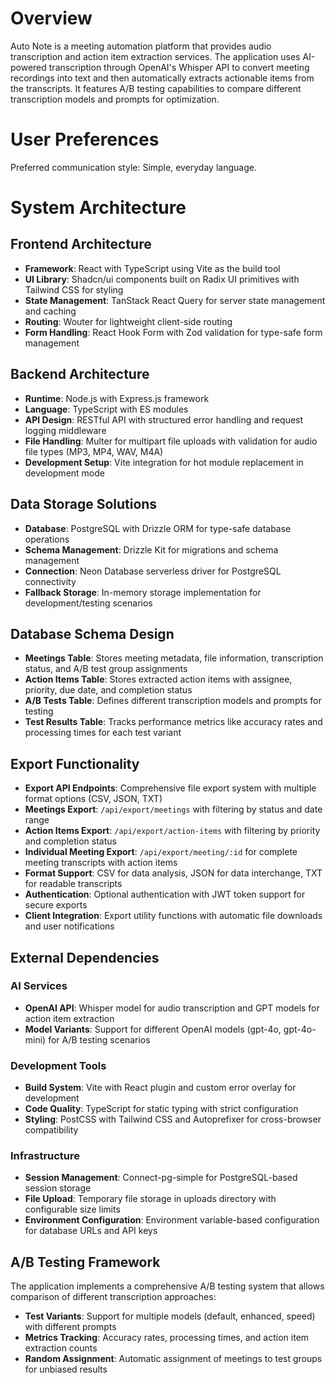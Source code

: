 # Overview

Auto Note is a meeting automation platform that provides audio transcription and action item extraction services. The application uses AI-powered transcription through OpenAI's Whisper API to convert meeting recordings into text and then automatically extracts actionable items from the transcripts. It features A/B testing capabilities to compare different transcription models and prompts for optimization.

# User Preferences

Preferred communication style: Simple, everyday language.

# System Architecture

## Frontend Architecture

- **Framework**: React with TypeScript using Vite as the build tool
- **UI Library**: Shadcn/ui components built on Radix UI primitives with Tailwind CSS for styling
- **State Management**: TanStack React Query for server state management and caching
- **Routing**: Wouter for lightweight client-side routing
- **Form Handling**: React Hook Form with Zod validation for type-safe form management

## Backend Architecture

- **Runtime**: Node.js with Express.js framework
- **Language**: TypeScript with ES modules
- **API Design**: RESTful API with structured error handling and request logging middleware
- **File Handling**: Multer for multipart file uploads with validation for audio file types (MP3, MP4, WAV, M4A)
- **Development Setup**: Vite integration for hot module replacement in development mode

## Data Storage Solutions

- **Database**: PostgreSQL with Drizzle ORM for type-safe database operations
- **Schema Management**: Drizzle Kit for migrations and schema management
- **Connection**: Neon Database serverless driver for PostgreSQL connectivity
- **Fallback Storage**: In-memory storage implementation for development/testing scenarios

## Database Schema Design

- **Meetings Table**: Stores meeting metadata, file information, transcription status, and A/B test group assignments
- **Action Items Table**: Stores extracted action items with assignee, priority, due date, and completion status
- **A/B Tests Table**: Defines different transcription models and prompts for testing
- **Test Results Table**: Tracks performance metrics like accuracy rates and processing times for each test variant

## Export Functionality

- **Export API Endpoints**: Comprehensive file export system with multiple format options (CSV, JSON, TXT)
- **Meetings Export**: `/api/export/meetings` with filtering by status and date range
- **Action Items Export**: `/api/export/action-items` with filtering by priority and completion status
- **Individual Meeting Export**: `/api/export/meeting/:id` for complete meeting transcripts with action items
- **Format Support**: CSV for data analysis, JSON for data interchange, TXT for readable transcripts
- **Authentication**: Optional authentication with JWT token support for secure exports
- **Client Integration**: Export utility functions with automatic file downloads and user notifications

## External Dependencies

### AI Services

- **OpenAI API**: Whisper model for audio transcription and GPT models for action item extraction
- **Model Variants**: Support for different OpenAI models (gpt-4o, gpt-4o-mini) for A/B testing scenarios

### Development Tools

- **Build System**: Vite with React plugin and custom error overlay for development
- **Code Quality**: TypeScript for static typing with strict configuration
- **Styling**: PostCSS with Tailwind CSS and Autoprefixer for cross-browser compatibility

### Infrastructure

- **Session Management**: Connect-pg-simple for PostgreSQL-based session storage
- **File Upload**: Temporary file storage in uploads directory with configurable size limits
- **Environment Configuration**: Environment variable-based configuration for database URLs and API keys

## A/B Testing Framework

The application implements a comprehensive A/B testing system that allows comparison of different transcription approaches:

- **Test Variants**: Support for multiple models (default, enhanced, speed) with different prompts
- **Metrics Tracking**: Accuracy rates, processing times, and action item extraction counts
- **Random Assignment**: Automatic assignment of meetings to test groups for unbiased results
